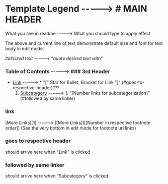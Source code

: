 # Template Legend -----> # MAIN HEADER


What you see in readme -----> What you should type to apply effect


The above and current line of text demonstrate default size and font for text body in edit mode.


*italicized text* -----> "*quote desired text with*"


### Table of Contents -----> ### 3rd Header 
* [Link](#link) -----> * "[" Star for Bullet, Bracket for Link "]" (#goes-to-respective-header)???
  1. [Subcategory](#subcategory) -----> 1. "[Number links for subcategorization]" (#followed by same linker)  

### link
[More Links][1] -----> [[More Links]][[Number in respective footnote order]] (See the very bottom in edit mode for footnote url links)


### goes to respective header 
should arrive here when "Link" is clicked


### followed by same linker
should arrive here when "Subcategory" is clicked
